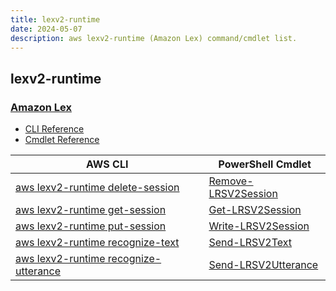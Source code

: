 ```yaml
---
title: lexv2-runtime
date: 2024-05-07
description: aws lexv2-runtime (Amazon Lex) command/cmdlet list.
---
```


## lexv2-runtime

### [Amazon Lex](https://aws.amazon.com/lex/)

* [CLI Reference](https://awscli.amazonaws.com/v2/documentation/api/latest/reference/lexv2-runtime/index.html)
* [Cmdlet Reference](https://docs.aws.amazon.com/powershell/latest/reference/items/LexRuntimeV2_cmdlets.html)

|AWS CLI|PowerShell Cmdlet|
|----|----|
|[aws lexv2-runtime delete-session](https://awscli.amazonaws.com/v2/documentation/api/latest/reference/lexv2-runtime/delete-session.html)|[Remove-LRSV2Session](https://docs.aws.amazon.com/powershell/latest/reference/items/Remove-LRSV2Session.html)|
|[aws lexv2-runtime get-session](https://awscli.amazonaws.com/v2/documentation/api/latest/reference/lexv2-runtime/get-session.html)|[Get-LRSV2Session](https://docs.aws.amazon.com/powershell/latest/reference/items/Get-LRSV2Session.html)|
|[aws lexv2-runtime put-session](https://awscli.amazonaws.com/v2/documentation/api/latest/reference/lexv2-runtime/put-session.html)|[Write-LRSV2Session](https://docs.aws.amazon.com/powershell/latest/reference/items/Write-LRSV2Session.html)|
|[aws lexv2-runtime recognize-text](https://awscli.amazonaws.com/v2/documentation/api/latest/reference/lexv2-runtime/recognize-text.html)|[Send-LRSV2Text](https://docs.aws.amazon.com/powershell/latest/reference/items/Send-LRSV2Text.html)|
|[aws lexv2-runtime recognize-utterance](https://awscli.amazonaws.com/v2/documentation/api/latest/reference/lexv2-runtime/recognize-utterance.html)|[Send-LRSV2Utterance](https://docs.aws.amazon.com/powershell/latest/reference/items/Send-LRSV2Utterance.html)|

